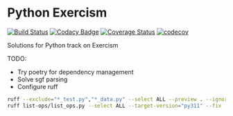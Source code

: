 # Python Exercism

[![Build Status](https://travis-ci.com/tqa236/python_exercism.svg?branch=master)](https://travis-ci.com/tqa236/python_exercism)
[![Codacy Badge](https://api.codacy.com/project/badge/Grade/8fd44be5d9984cb4b963b176a251494f)](https://www.codacy.com/app/tqa236/python_exercism?utm_source=github.com&utm_medium=referral&utm_content=tqa236/python_exercism&utm_campaign=Badge_Grade)
[![Coverage Status](https://coveralls.io/repos/github/tqa236/python_exercism/badge.svg?branch=master)](https://coveralls.io/github/tqa236/python_exercism?branch=master)
[![codecov](https://codecov.io/gh/tqa236/python_exercism/branch/master/graph/badge.svg)](https://codecov.io/gh/tqa236/python_exercism)

Solutions for Python track on Exercism

TODO:

-   Try poetry for dependency management
-   Solve sgf parsing
-   Configure ruff

```bash
ruff --exclude="*_test.py","*_data.py" --select ALL --preview . --ignore=D102,CPY001,ANN101
ruff list-ops/list_ops.py --select ALL --target-version="py311" --fix
```
